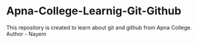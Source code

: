 # Apna-College-Learnig-Git-Github
This repository is created to learn about git and github from Apna College.
Author - Nayem


